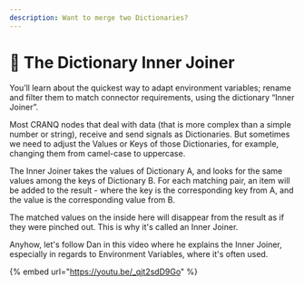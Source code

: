 ```yaml
---
description: Want to merge two Dictionaries?
---
```


# 👬 The Dictionary Inner Joiner

You’ll learn about the quickest way to adapt environment variables; rename and filter them to match connector requirements, using the dictionary “Inner Joiner”.

Most CRANQ nodes that deal with data (that is more complex than a simple number or string), receive and send signals as Dictionaries.  But sometimes we need to adjust the Values or Keys of those Dictionaries, for example, changing them from camel-case to uppercase.

The Inner Joiner takes the values of Dictionary A, and looks for the same values among the keys of Dictionary B. For each matching pair, an item will be added to the result - where the key is the corresponding key from A, and the value is the corresponding value from B.

The matched values on the inside here will disappear from the result as if they were pinched out. This is why it's called an Inner Joiner. &#x20;

Anyhow, let's follow Dan in this video where he explains the Inner Joiner, especially in regards to Environment Variables, where it's often used.&#x20;

{% embed url="https://youtu.be/_qjt2sdD9Go" %}
